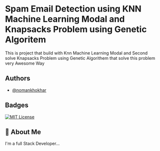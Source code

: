 # Spam Email Detection using KNN Machine Learning Modal and Knapsacks Problem using Genetic Algoritem

This is project that build with Knn Machine Learning Modal and Second solve Knapsacks Problem using Genetic Algorithem that solve this problem very Awesome Way

## Authors

- [@nomankhokhar](https://www.github.com/nomankhokhar)

## Badges

[![MIT License](https://img.shields.io/badge/License-MIT-green.svg)](https://choosealicense.com/licenses/mit/)

## 🚀 About Me

I'm a full Stack Developer...